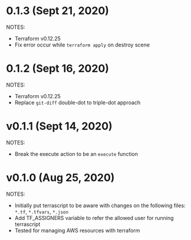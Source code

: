 # 0.1.3 (Sept 21, 2020)
NOTES:
* Terraform v0.12.25
* Fix error occur while `terraform apply` on destroy scene

# 0.1.2 (Sept 16, 2020)
NOTES:
* Terraform v0.12.25
* Replace `git-diff` double-dot to triple-dot approach

# v0.1.1 (Sept 14, 2020)
NOTES:
* Break the execute action to be an `execute` function

# v0.1.0 (Aug 25, 2020)
NOTES:
* Initially put terrascript to be aware with changes on the following files: `*.tf`, `*.tfvars`, `*.json`
* Add TF_ASSIGNERS variable to refer the allowed user for running terrascript
* Tested for managing AWS resources with terraform